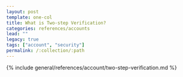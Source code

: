 ```yaml
---
layout: post
template: one-col
title: What is Two-step Verification?
categories: references/accounts
lead: ""
legacy: true
tags: ["account", "security"]
permalink: /:collection/:path
---
```


{% include general/references/account/two-step-verification.md %}
